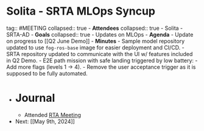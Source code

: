 # Solita - SRTA MLOps Syncup
tag:: #MEETING
collapsed:: true
	- **Attendees**
	  collapsed:: true
		- Solita
		- SRTA-AD
	- **Goals**
	  collapsed:: true
		- Updates on MLOps
	- **Agenda**
		- Update on progress to [[Q2 June Demo]]
	- **Minutes**
		- Sample model repository updated to use `fog-ros-base` image for easier deployment and CI/CD.
		- SRTA repository updated to communicate with the UI w/ features included in Q2 Demo.
		- E2E path mission with safe landing triggered by low battery:
			- Add more flags (levels 1 -> 4).
			- Remove the user acceptance trigger as it is supposed to be fully automated.
- # Journal
	- Attended [RTA Meeting](((6666b7a7-9d7f-4fa4-8d55-104820d6b34b)))
- Next: [[May 9th, 2024]]